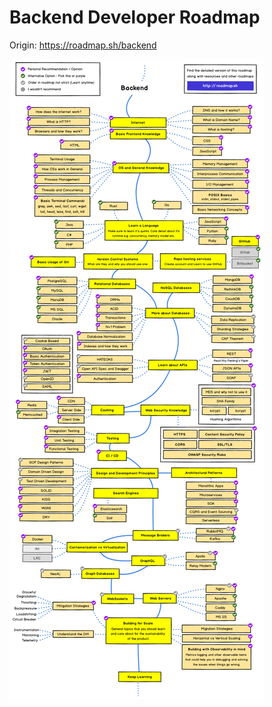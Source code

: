 # Backend Developer Roadmap

Origin: https://roadmap.sh/backend

![roadmap](https://github.com/rsaitov/Backend-Developer-Roadmap/blob/master/backend-developer-roadmap.jpg)
